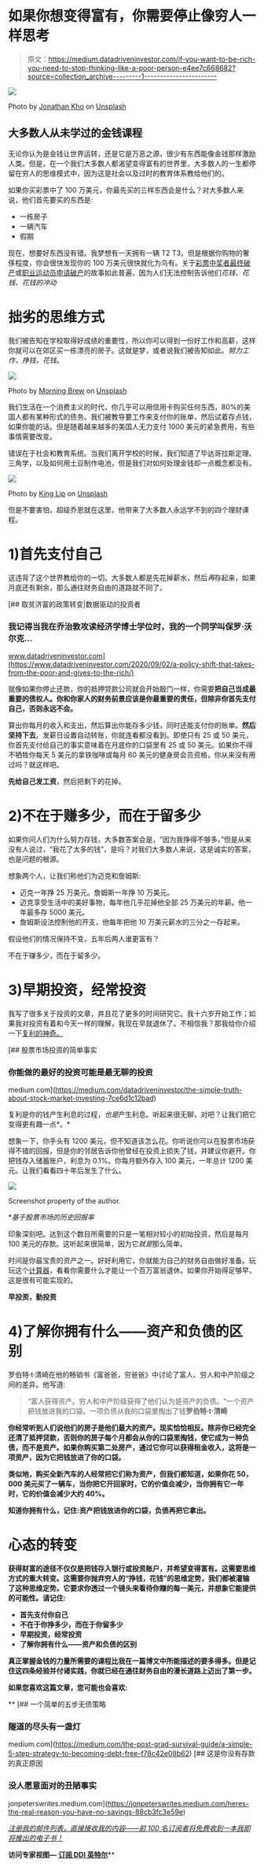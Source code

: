 # 如果你想变得富有，你需要停止像穷人一样思考

> 原文：<https://medium.datadriveninvestor.com/if-you-want-to-be-rich-you-need-to-stop-thinking-like-a-poor-person-e4ee7c668682?source=collection_archive---------1----------------------->

![](img/2073dc423e5b72269e27d458cd26ceed.png)

Photo by [Jonathan Kho](https://unsplash.com/@halfbakedphotos?utm_source=unsplash&utm_medium=referral&utm_content=creditCopyText) on [Unsplash](https://unsplash.com/s/photos/homeless?utm_source=unsplash&utm_medium=referral&utm_content=creditCopyText)

## 大多数人从未学过的金钱课程

无论你认为是金钱让世界运转，还是它是万恶之源，很少有东西能像金钱那样激励人类。但是，在一个我们大多数人都渴望变得富有的世界里，大多数人的一生都停留在穷人的思维模式中，因为这是社会以及过时的教育体系教给他们的。

如果你买彩票中了 100 万美元，你最先买的三样东西会是什么？对大多数人来说，他们首先要买的东西是:

*   一栋房子
*   一辆汽车
*   假期

现在，想要好东西没有错。我梦想有一天拥有一辆 T2 T3。但是根据你购物的奢侈程度，你会很快发现你的 100 万美元很快就化为乌有。关于[彩票中奖者最终破产](https://finance.yahoo.com/news/23-lottery-winners-lost-millions-193539538.html?guccounter=1&guce_referrer=aHR0cHM6Ly93d3cuZ29vZ2xlLmNvbS8&guce_referrer_sig=AQAAADPAQVUPGAq6k-glyIx7rVdoqZqLO-KSgVYHfkfowP8WdRONClJbpo1zC2yi0_OELGwdqEOZTAPknk0ktAnulRoSeSYIsPiuIOkHq7Bc15nBRAWm8jaUuzJphC_n4Y-Q2POepJe7KfVMRjbGWA8ii7G-s3akjSu2CzJSlXFe8ZGm)或[职业运动员申请破产](https://vault.si.com/vault/2009/03/23/how-and-why-athletes-go-broke)的故事如此普遍，因为人们无法控制告诉他们*花钱、花钱、花钱的冲动*

# 拙劣的思维方式

我们被告知在学校取得好成绩的重要性，所以你可以得到一份好工作和高薪，这样你就可以在郊区买一栋漂亮的房子。这就是梦，或者说我们被告知如此。*努力工作，挣钱，花钱。*

![](img/ff13a0e97690fefb2d1402b153bdd7ac.png)

Photo by [Morning Brew](https://unsplash.com/@morningbrew?utm_source=unsplash&utm_medium=referral&utm_content=creditCopyText) on [Unsplash](https://unsplash.com/s/photos/shopping?utm_source=unsplash&utm_medium=referral&utm_content=creditCopyText)

我们生活在一个消费主义的时代，你几乎可以用信用卡购买任何东西，80%的美国人都有某种形式的债务。我们被教导要工作来支付你的账单，然后试着存点钱，如果你能的话。但是随着越来越多的美国人无力支付 1000 美元的紧急费用，有些事情需要改变。

错误在于社会和教育系统。当我们离开学校的时候，我们知道了毕达哥拉斯定理、三角学，以及如何用土豆制作电池，但是我们对如何处理金钱却一点概念都没有。

![](img/df01e68f09138baa928bb1eb37449d2b.png)

Photo by [King Lip](https://unsplash.com/@king_lip?utm_source=unsplash&utm_medium=referral&utm_content=creditCopyText) on [Unsplash](https://unsplash.com/s/photos/superhero?utm_source=unsplash&utm_medium=referral&utm_content=creditCopyText)

但是不要害怕，超级乔恩就在这里，他带来了大多数人永远学不到的四个理财课程。

# 1)首先支付自己

这违背了这个世界教给你的一切。大多数人都是先花掉薪水，然后*再*存起来，如果月底还有剩余，那么通往财务自由的道路就不同了。

[](https://www.datadriveninvestor.com/2020/09/02/a-policy-shift-that-takes-from-the-poor-and-gives-to-the-rich/) [## 取贫济富的政策转变|数据驱动的投资者

### 我记得当我在乔治敦攻读经济学博士学位时，我的一个同学叫保罗·沃尔克…

www.datadriveninvestor.com](https://www.datadriveninvestor.com/2020/09/02/a-policy-shift-that-takes-from-the-poor-and-gives-to-the-rich/) 

就像如果你停止还款，你的抵押贷款公司就会开始敲门一样，你需要**把自己当成最重要的债权人。你和你家人的财务前景应该是你最重要的责任，但除非你首先支付自己，否则永远不会。**

算出你每月的收入和支出，然后算出你能存多少钱，同时还能支付你的账单。**然后坚持下去**。发薪日设置自动转账，你就连看都没看到。即使只有 25 或 50 美元，你首先支付给自己的事实意味着在月底你的口袋里有 25 或 50 美元。如果你不得不牺牲你每天 5 美元的拿铁咖啡或每月 60 美元的健身房会员资格，你从来没有用过吗？就这样吧。

**先给自己发工资**，然后把剩下的花掉。

# 2)不在于赚多少，而在于留多少

如果你问人们为什么努力存钱，大多数答案会是，“因为我挣得不够多。”但是从来没有人说过，“我花了太多的钱”，是吗？对我们大多数人来说，这是诚实的答案，也是问题的根源。

想象两个人，让我们称他们为迈克和詹姆斯:

*   迈克一年挣 25 万美元。詹姆斯一年挣 10 万美元。
*   迈克享受生活中的美好事物，每年他几乎花掉他全部 25 万美元的年薪。他一年最多存 5000 美元。
*   詹姆斯设法控制他的开支，他每年把他 10 万美元薪水的三分之一存起来。

假设他们的情况保持不变，五年后两人谁更富有？

不在于赚多少，而在于留多少。

# 3)早期投资，经常投资

我写了很多关于投资的文章，并且花了更多的时间研究它。我十六岁开始工作；如果我对投资有着和今天一样的理解，我现在早就退休了。不相信我？那我给你介绍一下[复利的神奇。](https://www.fool.com/knowledge-center/compound-interest.aspx)

[](https://medium.com/datadriveninvestor/the-simple-truth-about-stock-market-investing-7ce6d1c12bad) [## 股票市场投资的简单事实

### 你能做的最好的投资可能是最无聊的投资

medium.com](https://medium.com/datadriveninvestor/the-simple-truth-about-stock-market-investing-7ce6d1c12bad) 

复利是你的钱产生利息的过程，*也是*产生利息。听起来很无聊，对吧？让我们把它变得更有趣一点*。*

想象一下，你手头有 1200 美元，但不知道该怎么花。你听说你可以在股票市场获得不错的回报，但是你的邻居告诉你他曾经在投资上损失了钱，并建议你避开。你把钱存入储蓄账户，利息为 0.1%。你每月额外存入 100 美元，一年总计 1200 美元。让我们看看四十年后发生了什么。

![](img/6a11359161d7ea9e92ae2deaf4c2d2a2.png)

Screenshot property of the author.

**基于股票市场的历史回报率*

印象深刻吧。达到这个数目所需要的只是一笔相对较小的初始投资，然后是每月 100 美元的存款。这听起来很简单，因为它*就是*那么简单。

时间是你最宝贵的资产之一。好好利用它，你就能为自己的财务自由做好准备。玩玩这个[计算器](http://www.calcxml.com/calculators/interest-calculator?skn=606&r=1)，看看你需要什么才能让一个百万富翁退休。如果你开始得足够早，这是很有可能实现的。

**早投资，勤投资**

# 4)了解你拥有什么——资产和负债的区别

罗伯特·t·清崎在他的畅销书《富爸爸，穷爸爸》中讨论了富人、穷人和中产阶级之间的差异。他写道:

> “富人获得资产。穷人和中产阶级获得了他们认为是资产的负债。“一个资产把钱放进我的口袋。一项负债从我的口袋里掏出了钱**罗伯特·t·清崎**

**你经常听到人们说他们的房子是他们最大的资产。现实恰恰相反。除非你已经完全还清了抵押贷款，否则你的房子每个月都会从你的口袋里掏钱，使它成为一种负债，而不是资产。如果你购买第二处房产，通过它你可以获得租金收入，这将是一项资产，因为它把钱放进了你的口袋。**

**类似地，购买全新汽车的人经常把它们称为资产，但我们都知道，如果你花 50，000 美元买了一辆车，当你把它开回家时，它的价值会减少，当你拥有它一年时，它的价值会减少大约 40%。**

****知道你拥有什么**，记住:资产把钱**放进**你的口袋，负债再把它**拿出**。**

# **心态的转变**

**获得财富的途径不仅仅是把钱存入银行或投资账户，并希望变得富有。这需要思维方式的重大转变。这需要你抛弃穷人的“挣钱，花钱”的思维定势，我们都被灌输了这种思维定势。它要求你透过一个镜头来看待你赚的每一美元，并想象它能提供的可能性。请记住:**

*   **首先支付你自己**
*   **不在于你挣多少，而在于你留多少**
*   **早期投资，经常投资**
*   **了解你拥有什么——资产和负债的区别**

**真正掌握金钱的力量所需要的课程比我在一篇博文中所能描述的要多得多。但是记住这四条经验并付诸实践，你就已经在通往财务自由的漫长道路上迈出了第一步。**

**如果您喜欢这篇文章，您可能也会喜欢:**

**[](https://medium.com/the-post-grad-survival-guide/a-simple-5-step-strategy-to-becoming-debt-free-f78c42e08b62) [## 一个简单的五步无债策略

### 隧道的尽头有一盏灯

medium.com](https://medium.com/the-post-grad-survival-guide/a-simple-5-step-strategy-to-becoming-debt-free-f78c42e08b62) [](https://jonpeterswrites.medium.com/heres-the-real-reason-you-have-no-savings-88cb3fc3e59e) [## 这是你没有存款的真正原因

### 没人愿意面对的丑陋事实

jonpeterswrites.medium.com](https://jonpeterswrites.medium.com/heres-the-real-reason-you-have-no-savings-88cb3fc3e59e) 

[*注册我的邮件列表，直接接收我的内容——前 100 名订阅者将免费收到一本我即将推出的电子书！*](http://eepurl.com/hFYCnf)

**访问专家视图—** [**订阅 DDI 英特尔**](https://datadriveninvestor.com/ddi-intel)**
